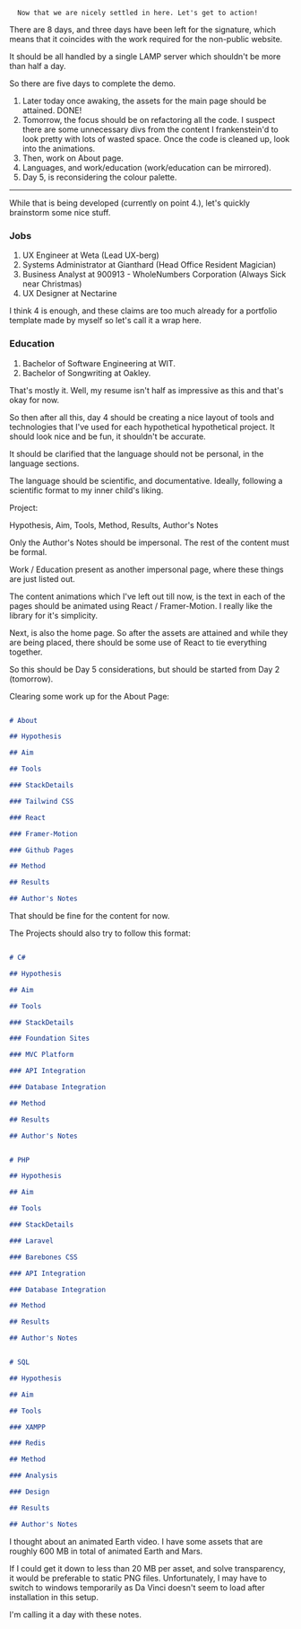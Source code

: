 ```
  Now that we are nicely settled in here. Let's get to action!
```

There are 8 days, and three days have been left for the signature, which means that it coincides with the work required for the non-public website.

It should be all handled by a single LAMP server which shouldn't be more than half a day.

So there are five days to complete the demo.

1. Later today once awaking, the assets for the main page should be attained. DONE!
2. Tomorrow, the focus should be on refactoring all the code. I suspect there are some unnecessary divs from the content I frankenstein'd to look pretty with lots of wasted space. Once the code is cleaned up, look into the animations.
3. Then, work on About page. 
4. Languages, and work/education (work/education can be mirrored).
5. Day 5, is reconsidering the colour palette.

---

While that is being developed (currently on point 4.), let's quickly brainstorm some nice stuff.

### Jobs

1. UX Engineer at Weta (Lead UX-berg)
2. Systems Administrator at Gianthard (Head Office Resident Magician)
3. Business Analyst at 900913 - WholeNumbers Corporation (Always Sick near Christmas)
4. UX Designer at Nectarine

I think 4 is enough, and these claims are too much already for a portfolio template made by myself so let's call it a wrap here.

### Education

1. Bachelor of Software Engineering at WIT.
2. Bachelor of Songwriting at Oakley.

That's mostly it. Well, my resume isn't half as impressive as this and that's okay for now.

So then after all this, day 4 should be creating a nice layout of tools and technologies that I've used for each hypothetical hypothetical project. It should look nice and be fun, it shouldn't be accurate.

It should be clarified that the language should not be personal, in the language sections.

The language should be scientific, and documentative. Ideally, following a scientific format to my inner child's liking.

Project:

Hypothesis, Aim, Tools, Method, Results, Author's Notes

Only the Author's Notes should be impersonal. The rest of the content must be formal.

Work / Education present as another impersonal page, where these things are just listed out.

The content animations which I've left out till now, is the text in each of the pages should be animated using React / Framer-Motion. I really like the library for it's simplicity.

Next, is also the home page. So after the assets are attained and while they are being placed, there should be some use of React to tie everything together.

So this should be Day 5 considerations, but should be started from Day 2 (tomorrow).

Clearing some work up for the About Page:

```md

# About

## Hypothesis

## Aim

## Tools

### StackDetails

### Tailwind CSS

### React

### Framer-Motion

### Github Pages

## Method

## Results

## Author's Notes

```

That should be fine for the content for now.

The Projects should also try to follow this format:

```md

# C#

## Hypothesis

## Aim

## Tools

### StackDetails

### Foundation Sites

### MVC Platform

### API Integration

### Database Integration

## Method

## Results

## Author's Notes

```

```md

# PHP

## Hypothesis

## Aim

## Tools

### StackDetails

### Laravel

### Barebones CSS

### API Integration

### Database Integration

## Method

## Results

## Author's Notes

```

```md

# SQL

## Hypothesis

## Aim

## Tools

### XAMPP

### Redis

## Method

### Analysis

### Design

## Results

## Author's Notes

```

I thought about an animated Earth video. I have some assets that are roughly 600 MB in total of animated Earth and Mars.

If I could get it down to less than 20 MB per asset, and solve transparency, it would be preferable to static PNG files. Unfortunately, I may have to switch to windows temporarily as Da Vinci doesn't seem to load after installation in this setup.

I'm calling it a day with these notes.